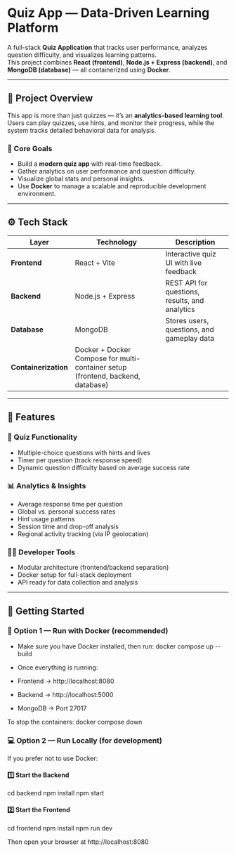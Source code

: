 # Quiz App — Data-Driven Learning Platform

A full-stack **Quiz Application** that tracks user performance, analyzes question difficulty, and visualizes learning patterns.  
This project combines **React (frontend)**, **Node.js + Express (backend)**, and **MongoDB (database)** — all containerized using **Docker**.

---

## 🚀 Project Overview

This app is more than just quizzes — it’s an **analytics-based learning tool**.  
Users can play quizzes, use hints, and monitor their progress, while the system tracks detailed behavioral data for analysis.

### 🎯 Core Goals

- Build a **modern quiz app** with real-time feedback.
- Gather analytics on user performance and question difficulty.
- Visualize global stats and personal insights.
- Use **Docker** to manage a scalable and reproducible development environment.

---

## ⚙️ Tech Stack

| Layer                | Technology                                                                      | Description                                    |
| -------------------- | ------------------------------------------------------------------------------- | ---------------------------------------------- |
| **Frontend**         | React + Vite                                                                    | Interactive quiz UI with live feedback         |
| **Backend**          | Node.js + Express                                                               | REST API for questions, results, and analytics |
| **Database**         | MongoDB                                                                         | Stores users, questions, and gameplay data     |
| **Containerization** | Docker + Docker Compose for multi-container setup (frontend, backend, database) |

---

## 🧩 Features

### 🧠 Quiz Functionality

- Multiple-choice questions with hints and lives
- Timer per question (track response speed)
- Dynamic question difficulty based on average success rate

### 📊 Analytics & Insights

- Average response time per question
- Global vs. personal success rates
- Hint usage patterns
- Session time and drop-off analysis
- Regional activity tracking (via IP geolocation)

### 👩‍💻 Developer Tools

- Modular architecture (frontend/backend separation)
- Docker setup for full-stack deployment
- API ready for data collection and analysis

---

## 🧭 Getting Started

### 🐳 Option 1 — Run with Docker (recommended)

- Make sure you have Docker installed, then run: docker compose up --build

- Once everything is running:

- Frontend → http://localhost:8080

- Backend → http://localhost:5000

- MongoDB → Port 27017

To stop the containers: docker compose down

### 💻 Option 2 — Run Locally (for development)

If you prefer not to use Docker:

#### 1️⃣ Start the Backend

cd backend
npm install
npm start

#### 2️⃣ Start the Frontend

cd frontend
npm install
npm run dev

Then open your browser at http://localhost:8080
